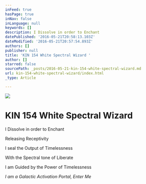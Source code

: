 ```yaml
---
inFeed: true
hasPage: true
inNav: false
inLanguage: null
keywords: []
description: I Dissolve in order to Enchant
datePublished: '2016-05-21T20:58:13.103Z'
dateModified: '2016-05-21T20:57:54.893Z'
authors: []
publisher: null
title: 'KIN 154 White Spectral Wizard '
author: []
starred: false
sourcePath: _posts/2016-05-21-kin-154-white-spectral-wizard.md
url: kin-154-white-spectral-wizard/index.html
_type: Article

---
```

![](https://the-grid-user-content.s3-us-west-2.amazonaws.com/f10a03dc-d1c1-4329-9b5a-54aa90a89103.png)

# KIN 154 White Spectral Wizard 

I Dissolve in order to Enchant

Releasing Receptivity

I seal the Output of Timelessness

With the Spectral tone of Liberate

I am Guided by the Power of Timelessness 

_I am a Galactic Activation Portal, Enter Me_
